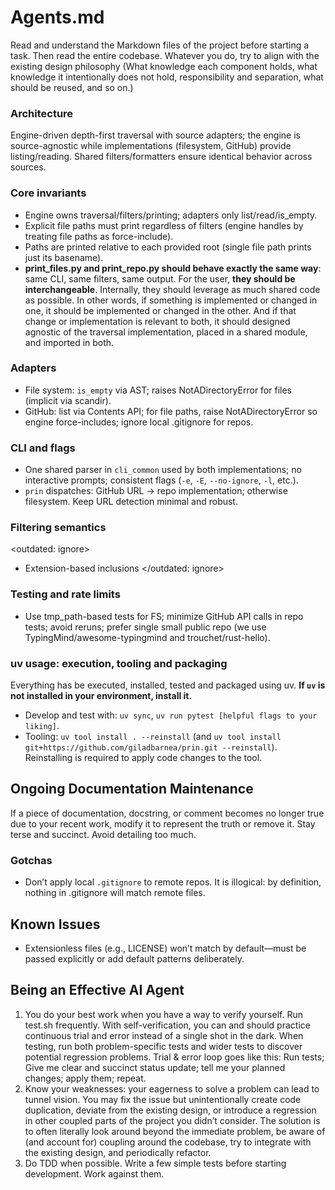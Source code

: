 # Agents.md

Read and understand the Markdown files of the project before starting a task. 
Then read the entire codebase.
Whatever you do, try to align with the existing design philosophy (What knowledge each component holds, what knowledge it intentionally does not hold, responsibility and separation, what should be reused, and so on.)

### Architecture

Engine-driven depth-first traversal with source adapters; the engine is source-agnostic while implementations (filesystem, GitHub) provide listing/reading. Shared filters/formatters ensure identical behavior across sources.

### Core invariants
- Engine owns traversal/filters/printing; adapters only list/read/is_empty.
- Explicit file paths must print regardless of filters (engine handles by treating file paths as force-include).
- Paths are printed relative to each provided root (single file path prints just its basename).
- **print_files.py and print_repo.py should behave exactly the same way**: same CLI, same filters, same output. For the user, **they should be interchangeable**. Internally, they should leverage as much shared code as possible. In other words, if something is implemented or changed in one, it should be implemented or changed in the other. And if that change or implementation is relevant to both, it should designed agnostic of the traversal implementation, placed in a shared module, and imported in both.

### Adapters
- File system: `is_empty` via AST; raises NotADirectoryError for files (implicit via scandir).
- GitHub: list via Contents API; for file paths, raise NotADirectoryError so engine force-includes; ignore local .gitignore for repos.

### CLI and flags
- One shared parser in `cli_common` used by both implementations; no interactive prompts; consistent flags (`-e`, `-E`, `--no-ignore`, `-l`, etc.).
- `prin` dispatches: GitHub URL → repo implementation; otherwise filesystem. Keep URL detection minimal and robust.

### Filtering semantics
<outdated: ignore>
- Extension-based inclusions
</outdated: ignore>


### Testing and rate limits
- Use tmp_path-based tests for FS; minimize GitHub API calls in repo tests; avoid reruns; prefer single small public repo (we use TypingMind/awesome-typingmind and trouchet/rust-hello).

### uv usage: execution, tooling and packaging
Everything has be executed, installed, tested and packaged using uv.
**If `uv` is not installed in your environment, install it.**
- Develop and test with: `uv sync`, `uv run pytest [helpful flags to your liking]`.
- Tooling: `uv tool install . --reinstall` (and `uv tool install git+https://github.com/giladbarnea/prin.git --reinstall`). Reinstalling is required to apply code changes to the tool.

## Ongoing Documentation Maintenance
If a piece of documentation, docstring, or comment becomes no longer true due to your recent work, modify it to represent the truth or remove it. Stay terse and succinct. Avoid detailing too much.

### Gotchas
- Don’t apply local `.gitignore` to remote repos. It is illogical: by definition, nothing in .gitignore will match remote files.

## Known Issues
- Extensionless files (e.g., LICENSE) won’t match by default—must be passed explicitly or add default patterns deliberately.

## Being an Effective AI Agent

1. You do your best work when you have a way to verify yourself. Run test.sh frequently. With self-verification, you can and should practice continuous trial and error instead of a single shot in the dark. When testing, run both problem-specific tests and wider tests to discover potential regression problems. Trial & error loop goes like this: Run tests; Give me clear and succinct status update; tell me your planned changes; apply them; repeat.
2. Know your weaknesses: your eagerness to solve a problem can lead to tunnel vision. You may fix the issue but unintentionally create code duplication, deviate from the existing design, or introduce a regression in other coupled parts of the project you didn’t consider. The solution is to often literally look around beyond the immediate problem, be aware of (and account for) coupling around the codebase, try to integrate with the existing design, and periodically refactor.
3. Do TDD when possible. Write a few simple tests before starting development. Work against them.